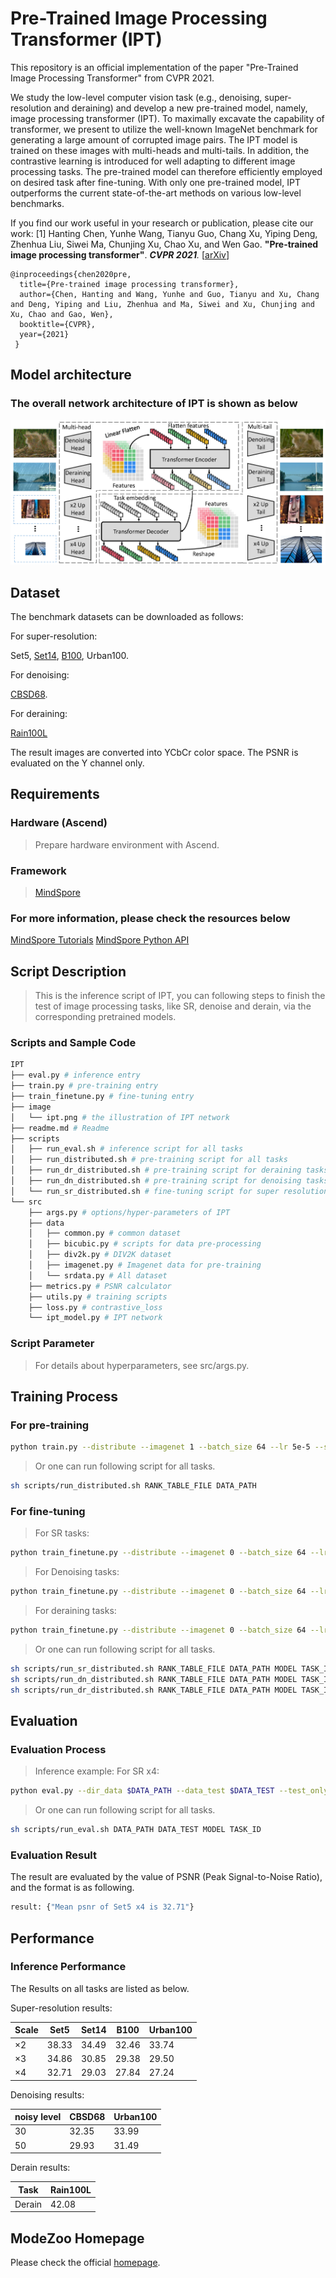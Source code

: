 <TOC>

# Pre-Trained Image Processing Transformer (IPT)

This repository is an official implementation of the paper "Pre-Trained Image Processing Transformer" from CVPR 2021.

We study the low-level computer vision task (e.g., denoising, super-resolution and deraining) and develop a new pre-trained model, namely, image processing transformer (IPT). To maximally excavate the capability of transformer, we present to utilize the well-known ImageNet benchmark for generating a large amount of corrupted image pairs. The IPT model is trained on these images with multi-heads and multi-tails. In addition, the contrastive learning is introduced for well adapting to different image processing tasks. The pre-trained model can therefore efficiently employed on desired task after fine-tuning. With only one pre-trained model, IPT outperforms the current state-of-the-art methods on various low-level benchmarks.

If you find our work useful in your research or publication, please cite our work:
[1] Hanting Chen, Yunhe Wang, Tianyu Guo, Chang Xu, Yiping Deng, Zhenhua Liu, Siwei Ma, Chunjing Xu, Chao Xu, and Wen Gao. **"Pre-trained image processing transformer"**. <i>**CVPR 2021**.</i> [[arXiv](https://arxiv.org/abs/2012.00364)]

    @inproceedings{chen2020pre,
      title={Pre-trained image processing transformer},
      author={Chen, Hanting and Wang, Yunhe and Guo, Tianyu and Xu, Chang and Deng, Yiping and Liu, Zhenhua and Ma, Siwei and Xu, Chunjing and Xu, Chao and Gao, Wen},
      booktitle={CVPR},
      year={2021}
     }

## Model architecture

### The overall network architecture of IPT is shown as below

![architecture](./image/ipt.png)

## Dataset

The benchmark datasets can be downloaded as follows:

For super-resolution:

 Set5,
[Set14](https://sites.google.com/site/romanzeyde/research-interests),
[B100](https://www2.eecs.berkeley.edu/Research/Projects/CS/vision/bsds/),
Urban100.

For denoising:

[CBSD68](https://www2.eecs.berkeley.edu/Research/Projects/CS/vision/bsds/).

For deraining:

[Rain100L](https://www.icst.pku.edu.cn/struct/Projects/joint_rain_removal.html)

The result images are converted into YCbCr color space. The PSNR is evaluated on the Y channel only.

## Requirements

### Hardware (Ascend)

> Prepare hardware environment with Ascend.

### Framework

> [MindSpore](https://www.mindspore.cn/install/en)

### For more information, please check the resources below

[MindSpore Tutorials](https://www.mindspore.cn/tutorials/en/master/index.html)
[MindSpore Python API](https://www.mindspore.cn/docs/api/en/master/index.html)

## Script Description

> This is the inference script of IPT, you can following steps to finish the test of image processing tasks, like SR, denoise and derain, via the corresponding pretrained models.

### Scripts and Sample Code

```bash
IPT
├── eval.py # inference entry
├── train.py # pre-training entry
├── train_finetune.py # fine-tuning entry
├── image
│   └── ipt.png # the illustration of IPT network
├── readme.md # Readme
├── scripts
│   ├── run_eval.sh # inference script for all tasks
│   ├── run_distributed.sh # pre-training script for all tasks
│   ├── run_dr_distributed.sh # pre-training script for deraining tasks
│   ├── run_dn_distributed.sh # pre-training script for denoising tasks
│   └── run_sr_distributed.sh # fine-tuning script for super resolution tasks
└── src
    ├── args.py # options/hyper-parameters of IPT
    ├── data
    │   ├── common.py # common dataset
    │   ├── bicubic.py # scripts for data pre-processing
    │   ├── div2k.py # DIV2K dataset
    │   ├── imagenet.py # Imagenet data for pre-training
    │   └── srdata.py # All dataset
    ├── metrics.py # PSNR calculator
    ├── utils.py # training scripts
    ├── loss.py # contrastive_loss
    └── ipt_model.py # IPT network
```

### Script Parameter

> For details about hyperparameters, see src/args.py.

## Training Process

### For pre-training

```bash
python train.py --distribute --imagenet 1 --batch_size 64 --lr 5e-5 --scale 2+3+4+1+1+1 --alltask --react --model vtip --num_queries 6 --chop_new --num_layers 4 --data_train imagenet --dir_data $DATA_PATH --derain --save $SAVE_PATH
```

> Or one can run following script for all tasks.

```bash
sh scripts/run_distributed.sh RANK_TABLE_FILE DATA_PATH
```

### For fine-tuning

> For SR tasks:

```bash
python train_finetune.py --distribute --imagenet 0 --batch_size 64 --lr 2e-5 --scale 2+3+4+1+1+1 --model vtip --num_queries 6 --chop_new --num_layers 4 --task_id $TASK_ID --dir_data $DATA_PATH --pth_path $MODEL --epochs 50
```

> For Denoising tasks:

```bash
python train_finetune.py --distribute --imagenet 0 --batch_size 64 --lr 2e-5 --scale 2+3+4+1+1+1 --model vtip --num_queries 6 --chop_new --num_layers 4 --task_id $TASK_ID --dir_data $DATA_PATH --pth_path $MODEL --denoise --sigma $Noise --epochs 50
```

> For deraining tasks:

```bash
python train_finetune.py --distribute --imagenet 0 --batch_size 64 --lr 2e-5 --scale 2+3+4+1+1+1 --model vtip --num_queries 6 --chop_new --num_layers 4 --task_id $TASK_ID --dir_data $DATA_PATH --pth_path $MODEL --derain --epochs 50
```

> Or one can run following script for all tasks.

```bash
sh scripts/run_sr_distributed.sh RANK_TABLE_FILE DATA_PATH MODEL TASK_ID
sh scripts/run_dn_distributed.sh RANK_TABLE_FILE DATA_PATH MODEL TASK_ID
sh scripts/run_dr_distributed.sh RANK_TABLE_FILE DATA_PATH MODEL TASK_ID
```

## Evaluation

### Evaluation Process

> Inference example:
> For SR x4:

```bash
python eval.py --dir_data $DATA_PATH --data_test $DATA_TEST --test_only --ext img --pth_path $MODEL --task_id $TASK_ID --scale $SCALE
```

> Or one can run following script for all tasks.

```bash
sh scripts/run_eval.sh DATA_PATH DATA_TEST MODEL TASK_ID
```

### Evaluation Result

The result are evaluated by the value of PSNR (Peak Signal-to-Noise Ratio), and the format is as following.

```bash
result: {"Mean psnr of Set5 x4 is 32.71"}
```

## Performance

### Inference Performance

The Results on all tasks are listed as below.

Super-resolution results:

| Scale | Set5 | Set14 | B100 | Urban100 |
| ----- | ----- | ----- | ----- | ----- |
| ×2    | 38.33 | 34.49 | 32.46 | 33.74 |
| ×3    | 34.86 | 30.85 | 29.38 | 29.50 |
| ×4    | 32.71 | 29.03 | 27.84 | 27.24 |

Denoising results:

| noisy level | CBSD68 | Urban100 |
| ----- | ----- | ----- |
| 30    | 32.35 | 33.99 |
| 50    | 29.93 | 31.49 |

Derain results:

| Task | Rain100L |
| ----- | ----- |
| Derain   | 42.08 |

## ModeZoo Homepage

Please check the official [homepage](https://gitee.com/mindspore/models).
